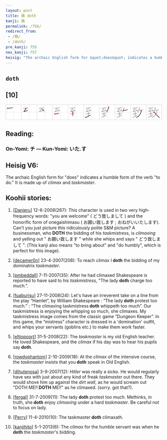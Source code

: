 ```yaml
---
layout: post
title: 致 doth
kanji: 致
permalink: /756/
redirect_from:
 - /致/
 - /doth/
pre_kanji: 755
nex_kanji: 757
heisig: "The archaic English form for &quot;does&quot; indicates a humble form of the verb &quot;to do.&quot; It is made up of <i>climax</i> and <i>taskmaster</i>."
---
```


## `doth`

## [10]

<div class="stroke"><img src="../images/E887B4.png" /></div>

## Reading:

### On-Yomi: チ &mdash; Kun-Yomi: いた.す

## Heisig V6:

The archaic English form for &quot;does&quot; indicates a humble form of the verb &quot;to do.&quot; It is made up of <i>climax</i> and <i>taskmaster</i>.

## Koohii stories:

1) [<a href="http://kanji.koohii.com/profile/Danieru">Danieru</a>] 12-6-2008(267): This character is used in two very high-frequency words: &quot;you are welcome&quot; ( どう致しまして ) and the honorific form of onegaishimasu ( お願い致します ; おねがいいたします). Can&#039;t you just picture this ridiculously polite S&amp;M picture? A businessman, who<strong> DOTH</strong> the bidding of his <em>taskmistress</em>, is <em>climaxing</em> and yelling out &quot; お願い致します &quot; while she whips and says &quot; どう致しまして &quot;. (This kanji also means &quot;to bring about&quot; and &quot;do humbly&quot;, which is perfect for this image).

2) [<a href="http://kanji.koohii.com/profile/decamer0n">decamer0n</a>] 23-4-2007(208): To reach <em>climax</em> I<strong> doth</strong> the bidding of my dominatrix <em>taskmaster</em>.

3) [<a href="http://kanji.koohii.com/profile/pmbeddall">pmbeddall</a>] 7-11-2007(35): After he had climaxed Shakespeare is reported to have said to his <em>taskmistress</em>, &quot;The lady<strong> doth</strong> charge too much.&quot;.

4) [<a href="http://kanji.koohii.com/profile/fuaburisu">fuaburisu</a>] 27-11-2008(24): Let&#039;s have an irreverent take on a line from the play “Hamlet”, by William Shakespeare : “The lady<strong> doth</strong> protest too much.” : “The climaxing taskmistress<strong> doth</strong> whippeth too much”. Our taskmistress is enjoying the whipping so much, she climaxes. My taskmistress image comes from the classic game “Dungeon Keeper”. In this game, the “mistress” character is dressed in a &#039;domination&#039; outfit, and whips your servants (goblins etc.) to make them work faster.

5) [<a href="http://kanji.koohii.com/profile/eltjopoort">eltjopoort</a>] 31-5-2008(22): The <em>taskmaster</em> is my old English teacher. He loved Shakespeare, and the <em>climax</em> if his day was to hear his pupils say<strong> doth</strong>.

6) [<a href="http://kanji.koohii.com/profile/rowdyphantom">rowdyphantom</a>] 2-10-2009(18): At the <em>climax</em> of the intensive course, the <em>taskmaster</em> insists that you<strong> doth</strong> speak in Old English.

7) [<a href="http://kanji.koohii.com/profile/dihutenosa">dihutenosa</a>] 3-9-2007(12): <em>Hitler</em> was really a sicko. He would regularly have sex with just about any kind of freak <em>taskmaster</em> out there. They would shove him up against the <em>dirt</em> <em>wall</em>, as he would scream out &quot;DOTH ME!!<strong> DOTH</strong> ME!!&quot; as he climaxed. (sorry. got that?).

8) [<a href="http://kanji.koohii.com/profile/fergal">fergal</a>] 31-7-2009(11): The lady <strong>doth</strong> protest too much. Methinks, in truth, she<strong> doth</strong> enjoy <em>climaxing</em> under a hard <em>taskmaster</em>. Be careful not to focus on lady.

9) [<a href="http://kanji.koohii.com/profile/Perry">Perry</a>] 11-4-2010(10): The taskmaster<strong> doth</strong> climaxath.

10) [<a href="http://kanji.koohii.com/profile/kanjihito">kanjihito</a>] 5-1-2013(6): The <em>climax</em> for the humble servant was when he<strong> doth</strong> the <em>taskmaster</em>&#039;s bidding.
